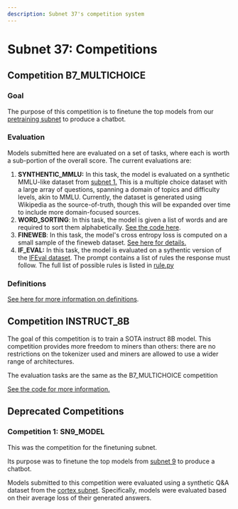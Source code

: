 ```yaml
---
description: Subnet 37's competition system
---
```


# Subnet 37: Competitions

## Competition B7\_MULTICHOICE

### Goal

The purpose of this competition is to finetune the top models from our [pretraining subnet](https://www.macrocosmos.ai/sn9) to produce a chatbot.

### Evaluation

Models submitted here are evaluated on a set of tasks, where each is worth a sub-portion of the overall score. The current evaluations are:

1. **SYNTHENTIC\_MMLU:** In this task, the model is evaluated on a synthetic MMLU-like dataset from [subnet 1.](../subnets/subnet-1-apex/) This is a multiple choice dataset with a large array of questions, spanning a domain of topics and difficulty levels, akin to MMLU. Currently, the dataset is generated using Wikipedia as the source-of-truth, though this will be expanded over time to include more domain-focused sources.
2. **WORD\_SORTING**: In this task, the model is given a list of words and are required to sort them alphabetically. [See the code here](https://github.com/macrocosm-os/finetuning/blob/main/finetune/datasets/generated/dyck_loader.py).
3. **FINEWEB**: In this task, the model's cross entropy loss is computed on a small sample of the fineweb dataset. [See here for details.](https://hf.rst.im/datasets/HuggingFaceFW/fineweb-edu-score-2)
4. **IF\_EVAL:** In this task, the model is evaluated on a sythentic version of the [IFEval dataset](https://hf.rst.im/datasets/google/IFEval). The prompt contains a list of rules the response must follow. The full list of possible rules is listed in [rule.py](https://github.com/macrocosm-os/finetuning/blob/main/finetune/eval/if_eval/rule.py)

### Definitions

[See here for more information on definitions](https://github.com/macrocosm-os/finetuning/blob/94e8fd92ab4158e1e4a425a9562695eebafa27b1/constants/__init__.py#L128).

## Competition INSTRUCT\_8B

The goal of this competition is to train a SOTA instruct 8B model. This competition provides more freedom to miners than others: there are no restrictions on the tokenizer used and miners are allowed to use a wider range of architectures.

The evaluation tasks are the same as the B7\_MULTICHOICE competition

[See the code for more information.](https://github.com/macrocosm-os/finetuning/blob/c6dce9d27d1317b9c543071913ae34df09faddc7/constants/__init__.py#L114)

## Deprecated Competitions

### Competition 1: SN9\_MODEL

This was the competition for the finetuning subnet.

Its purpose was to finetune the top models from [subnet 9](../subnets/subnet-9-pre-training/) to produce a chatbot.

Models submitted to this competition were evaluated using a synthetic Q\&A dataset from the [cortex subnet](https://github.com/Datura-ai/cortex.t). Specifically, models were evaluated based on their average loss of their generated answers.
